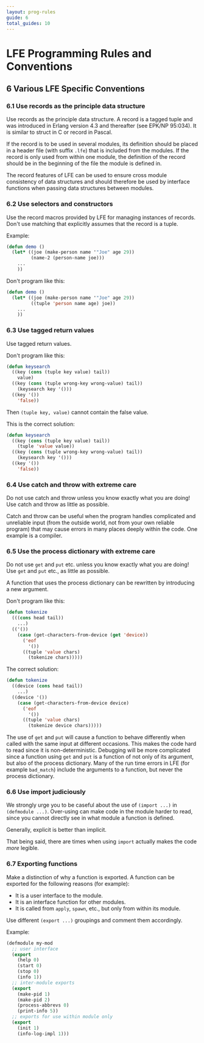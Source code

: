 ```yaml
---
layout: prog-rules
guide: 6
total_guides: 10
---
```

# LFE Programming Rules and Conventions

## 6 Various LFE Specific Conventions

### 6.1 Use records as the principle data structure

Use records as the principle data structure. A record is a tagged tuple and
was introduced in Erlang version 4.3 and thereafter (see EPK/NP 95:034). It
is similar to struct in C or record in Pascal.

If the record is to be used in several modules, its definition should be
placed in a header file (with suffix ``.lfe``) that is included from the
modules. If the record is only used from within one module, the definition
of the record should be in the beginning of the file the module is defined
in.

The record features of LFE can be used to ensure cross module consistency
of data structures and should therefore be used by interface functions when
passing data structures between modules.

### 6.2 Use selectors and constructors

Use the record macros provided by LFE for managing instances of records.
Don't use matching that explicitly assumes that the record is a tuple.

Example:

```lisp
(defun demo ()
  (let* ((joe (make-person name '"Joe" age 29))
         (name-2 (person-name joe)))
    ...
    ))
```

Don't program like this:

```lisp
(defun demo ()
  (let* ((joe (make-person name '"Joe" age 29))
         ((tuple 'person name age) joe))
    ...
    ))
```

### 6.3 Use tagged return values

Use tagged return values.

Don't program like this:

```lisp
(defun keysearch
  ((key (cons (tuple key value) tail))
    value)
  ((key (cons (tuple wrong-key wrong-value) tail))
    (keysearch key '()))
  ((key '())
    'false))
```

Then ``(tuple key, value)`` cannot contain the false value.

This is the correct solution:

```lisp
(defun keysearch
  ((key (cons (tuple key value) tail))
    (tuple 'value value))
  ((key (cons (tuple wrong-key wrong-value) tail))
    (keysearch key '()))
  ((key '())
    'false))
```

### 6.4 Use catch and throw with extreme care

Do not use catch and throw unless you know exactly what you are doing! Use
catch and throw as little as possible.

Catch and throw can be useful when the program handles complicated and
unreliable input (from the outside world, not from your own reliable
program) that may cause errors in many places deeply within the code. One
example is a compiler.

### 6.5 Use the process dictionary with extreme care

Do not use ``get`` and ``put`` etc. unless you know exactly what you are
doing! Use ``get`` and ``put`` etc., as little as possible.

A function that uses the process dictionary can be rewritten by introducing
a new argument.

Don't program like this:

```lisp
(defun tokenize
  (((cons head tail))
    ...)
  (('())
    (case (get-characters-from-device (get 'device))
      ('eof
        '())
      ((tuple 'value chars)
        (tokenize chars)))))
```

The correct solution:

```lisp
(defun tokenize
  ((device (cons head tail))
    ...)
  ((device '())
    (case (get-characters-from-device device)
      ('eof
        '())
      ((tuple 'value chars)
        (tokenize device chars)))))
```

The use of ``get`` and ``put`` will cause a function to behave differently
when called with the same input at different occasions. This makes the code
hard to read since it is non-deterministic. Debugging will be more
complicated since a function using ``get`` and ``put`` is a function of not
only of its argument, but also of the process dictionary. Many of the run
time errors in LFE (for example ``bad_match``) include the arguments to a
function, but never the process dictionary.

### 6.6 Use import judiciously

We strongly urge you to be caseful about the use of ``(import ...)`` in
``(defmodule ...)``. Over-using can make code in the module harder to read,
since you cannot directly see in what module a function is defined.

Generally, explicit is better than implicit.

That being said, there are times when using ``import`` actually makes the
code *more* legible.

### 6.7 Exporting functions

Make a distinction of why a function is exported. A function can be exported
for the following reasons (for example):

* It is a user interface to the module.
* It is an interface function for other modules.
* It is called from ``apply``, ``spawn``, etc., but only from within its
  module.

Use different ``(export ...)`` groupings and comment them accordingly.

Example:

```lisp
(defmodule my-mod
  ;; user interface
  (export
    (help 0)
    (start 0)
    (stop 0)
    (info 1))
  ;; inter-module exports
  (export
    (make-pid 1)
    (make-pid 2)
    (process-abbrevs 0)
    (print-info 5))
  ;; exports for use within module only
  (export
    (init 1)
    (info-log-impl 1)))
```
